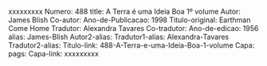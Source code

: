 xxxxxxxxx
Numero: 488
title: A Terra é uma Ideia Boa 1º volume
Autor: James Blish
Co-autor: 
Ano-de-Publicacao: 1998
Titulo-original: Earthman Come Home
Tradutor: Alexandra Tavares
Co-tradutor: 
Ano-de-edicao: 1956
alias: James-Blish
Autor2-alias: 
Tradutor1-alias: Alexandra-Tavares
Tradutor2-alias: 
Titulo-link: 488-A-Terra-e-uma-Ideia-Boa-1-volume
Capa: 
pags: 
Capa-link: 
xxxxxxxxx